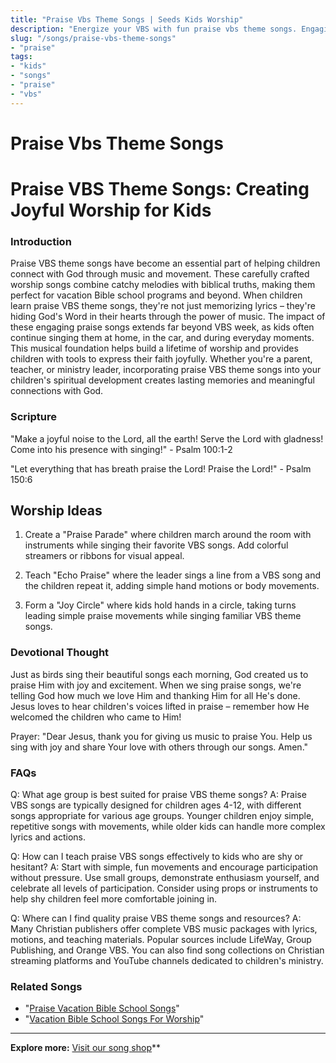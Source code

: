 ```yaml
---
title: "Praise Vbs Theme Songs | Seeds Kids Worship"
description: "Energize your VBS with fun praise vbs theme songs. Engaging worship music and activities for summer children's ministry."
slug: "/songs/praise-vbs-theme-songs"
- "praise"
tags:
- "kids"
- "songs"
- "praise"
- "vbs"
---
```


# Praise Vbs Theme Songs

# Praise VBS Theme Songs: Creating Joyful Worship for Kids

### Introduction
Praise VBS theme songs have become an essential part of helping children connect with God through music and movement. These carefully crafted worship songs combine catchy melodies with biblical truths, making them perfect for vacation Bible school programs and beyond. When children learn praise VBS theme songs, they're not just memorizing lyrics – they're hiding God's Word in their hearts through the power of music. The impact of these engaging praise songs extends far beyond VBS week, as kids often continue singing them at home, in the car, and during everyday moments. This musical foundation helps build a lifetime of worship and provides children with tools to express their faith joyfully. Whether you're a parent, teacher, or ministry leader, incorporating praise VBS theme songs into your children's spiritual development creates lasting memories and meaningful connections with God.

### Scripture
"Make a joyful noise to the Lord, all the earth! Serve the Lord with gladness! Come into his presence with singing!" - Psalm 100:1-2

"Let everything that has breath praise the Lord! Praise the Lord!" - Psalm 150:6

## Worship Ideas
1. Create a "Praise Parade" where children march around the room with instruments while singing their favorite VBS songs. Add colorful streamers or ribbons for visual appeal.

2. Teach "Echo Praise" where the leader sings a line from a VBS song and the children repeat it, adding simple hand motions or body movements.

3. Form a "Joy Circle" where kids hold hands in a circle, taking turns leading simple praise movements while singing familiar VBS theme songs.

### Devotional Thought
Just as birds sing their beautiful songs each morning, God created us to praise Him with joy and excitement. When we sing praise songs, we're telling God how much we love Him and thanking Him for all He's done. Jesus loves to hear children's voices lifted in praise – remember how He welcomed the children who came to Him!

Prayer: "Dear Jesus, thank you for giving us music to praise You. Help us sing with joy and share Your love with others through our songs. Amen."

### FAQs
Q: What age group is best suited for praise VBS theme songs?
A: Praise VBS songs are typically designed for children ages 4-12, with different songs appropriate for various age groups. Younger children enjoy simple, repetitive songs with movements, while older kids can handle more complex lyrics and actions.

Q: How can I teach praise VBS songs effectively to kids who are shy or hesitant?
A: Start with simple, fun movements and encourage participation without pressure. Use small groups, demonstrate enthusiasm yourself, and celebrate all levels of participation. Consider using props or instruments to help shy children feel more comfortable joining in.

Q: Where can I find quality praise VBS theme songs and resources?
A: Many Christian publishers offer complete VBS music packages with lyrics, motions, and teaching materials. Popular sources include LifeWay, Group Publishing, and Orange VBS. You can also find song collections on Christian streaming platforms and YouTube channels dedicated to children's ministry.

### Related Songs

- "[Praise Vacation Bible School Songs](/songs/praise-vacation-bible-school-songs/)"
- "[Vacation Bible School Songs For Worship](/songs/vacation-bible-school-songs-for-worship/)"

---

**Explore more:** [Visit our song shop](https://seedskidsworship.com/shop)**

<!-- Schema Markup -->
<script type="application/ld+json">
{
  "@context": "https://schema.org",
  "@type": "MusicRecording",
  "name": "Praise Vbs Theme Songs",
  "byArtist": {
    "@type": "MusicGroup",
    "name": "Seeds Kids Worship"
  },
  "isFamilyFriendly": true,
  "url": "https://seedskidsworship.com/songs/praise-vbs-theme-songs/"
}
</script>